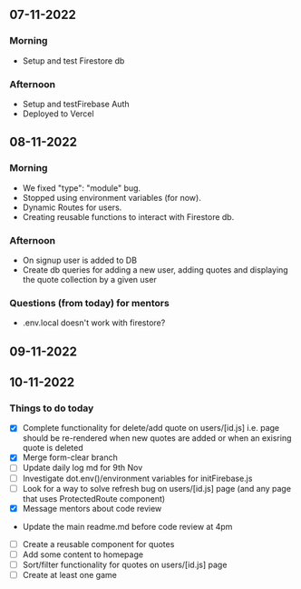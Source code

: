 ## 07-11-2022

### Morning

- Setup and test Firestore db

### Afternoon

- Setup and testFirebase Auth
- Deployed to Vercel

## 08-11-2022

### Morning

- We fixed "type": "module" bug.
- Stopped using environment variables (for now).
- Dynamic Routes for users.
- Creating reusable functions to interact with Firestore db.

### Afternoon

- On signup user is added to DB
- Create db queries for adding a new user, adding quotes and displaying the quote collection by a given user

### Questions (from today) for mentors

- .env.local doesn't work with firestore?

## 09-11-2022

## 10-11-2022

### Things to do today

- [x] Complete functionality for delete/add quote on users/[id.js] i.e. page should be re-rendered when new quotes are added or when an exisring quote is deleted
- [x] Merge form-clear branch
- [ ] Update daily log md for 9th Nov
- [ ] Investigate dot.env()/environment variables for initFirebase.js
- [ ] Look for a way to solve refresh bug on users/[id.js] page (and any page that uses ProtectedRoute component)
- [x] Message mentors about code review
- Update the main readme.md before code review at 4pm
- [ ] Create a reusable component for quotes
- [ ] Add some content to homepage
- [ ] Sort/filter functionality for quotes on users/[id.js] page
- [ ] Create at least one game
